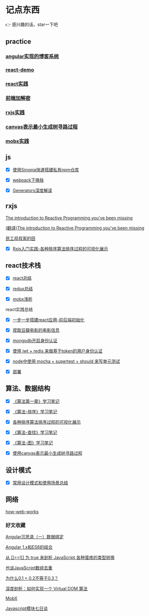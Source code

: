 # 记点东西

:point_right: 感兴趣的话，star一下吧

 ## practice

 ### [angular实现的博客系统](https://github.com/xiyuyizhi/myBlog)

 ### [react-demo](https://xiyuyizhi.github.io/react-demo/)

 ### [react实践](http://xiyuyizhi.xyz:8080)

 ### [前端加解密](https://github.com/xiyuyizhi/encrypt)

 ### [rxjs实践](https://xiyuyizhi.github.io/rxjs-sort-visualization/)

 ### [canvas表示最小生成树寻路过程](https://xiyuyizhi.github.io/canvas_edge_weighted_graph/)
 
 ### [mobx实践](https://codesandbox.io/s/jz6nnqkjw)
 
 ## js
 
 - [x] [使用Sinopia快速搭建私有npm仓库](./js/privateRes.md)

 - [x] [webpack下换肤](./js/theme.md)

 - [x] [Generators深度解读](https://github.com/xiyuyizhi/notes/issues/3)
 

 ## rxjs

 [The introduction to Reactive Programming you've been missing](https://gist.github.com/staltz/868e7e9bc2a7b8c1f754)

 [(翻译)The introduction to Reactive Programming you've been missing](https://github.com/hehonghui/android-tech-frontier/tree/master/androidweekly/%E9%82%A3%E4%BA%9B%E5%B9%B4%E6%88%91%E4%BB%AC%E9%94%99%E8%BF%87%E7%9A%84%E5%93%8D%E5%BA%94%E5%BC%8F%E7%BC%96%E7%A8%8B)

 [民工叔叔家的田](https://zhuanlan.zhihu.com/xufei)

 - [x] [Rxjs入门实践-各种排序算法排序过程的可视化展示](https://github.com/xiyuyizhi/notes/issues/1)


 ## react技术栈


- [x] [react总结](./react/react.md)

- [x] [redux总结](./react/redux.md)

- [x] [mobx浅析](./react/mobx.md) 


react实践总结

- [x] [一步一步搭建react应用-前后端初始化](https://github.com/xiyuyizhi/movies/blob/master/dayByday/day1.md)

- [x] [爬取豆瓣电影的电影信息](https://github.com/xiyuyizhi/movies/blob/master/dayByday/day2.md)

- [x] [mongodb开启身份认证](https://github.com/xiyuyizhi/movies/blob/master/dayByday/day3.md)

- [x] [使用 jwt + redis 来做基于token的用户身份认证](https://github.com/xiyuyizhi/movies/blob/master/dayByday/day4.md)

- [x] [node中使用 mocha + supertest + should 来写单元测试](https://github.com/xiyuyizhi/movies/blob/master/dayByday/day5.md)

- [x] [部署](https://github.com/xiyuyizhi/movies/blob/master/dayByday/day6.md)



 ## 算法、数据结构

- [x] [《算法第一章》学习笔记](./data_structure/algo1/algorithms1.md)

- [x] [《算法-排序》学习笔记](./data_structure/algo2/algorithms2.md)   

- [x] [各种排序算法排序过程的可视化展示](https://github.com/xiyuyizhi/notes/issues/1)

- [x] [《算法-查找》学习笔记](./data_structure/algo3/algorithms3.md)

- [x] [《算法-图》学习笔记](./data_structure/algo4/algo4.md)

- [x] [使用canvas表示最小生成树寻路过程](https://github.com/xiyuyizhi/notes/issues/2)

 ## 设计模式

 - [x] [常用设计模式和使用场景总结](./design_pattern/design-pattern.md)

 ## 网络

 [how-web-works](https://github.com/vasanthk/how-web-works)

 ### 好文收藏

 [Angular沉思录（一）数据绑定](https://github.com/xufei/blog/issues/10)

 [Angular 1.x和ES6的结合](https://github.com/xufei/blog/issues/29)

 [从 []==![] 为 true 来剖析 JavaScript 各种蛋疼的类型转换](https://github.com/jawil/blog/issues/1)

 [也谈JavaScript数组去重](https://www.toobug.net/article/array_unique_in_javascript.html)

 [为什么0.1 + 0.2不等于0.3？](https://fed.renren.com/2017/05/13/float-number/)

 [深度剖析：如何实现一个 Virtual DOM 算法](https://github.com/livoras/blog/issues/13)

 [MobX](https://github.com/sorrycc/blog/issues/2)

 [Javascript模块七日谈](http://huangxuan.me/2015/07/09/js-module-7day/)


